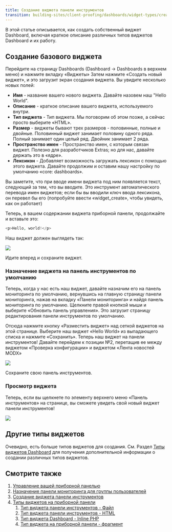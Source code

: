 ```yaml
---
title: Создание виджета панели инструментов
transition: building-sites/client-proofing/dashboards/widget-types/creating-a-widget
---
```


В этой статье описывается, как создать собственный виджет Dashboard, включая краткое описание различных типов виджетов Dashboard и их работу.

## Создание базового виджета

Перейдите на страницу Dashboards (Dashboard -> Dashboards в верхнем меню) и нажмите вкладку «Виджеты» Затем нажмите «Создать новый виджет», и это загрузит экран создания виджета. Вы увидите несколько новых полей:

- **Имя** - название вашего нового виджета. Давайте назовем наш "Hello World".
- **Описание** - краткое описание вашего виджета, используемого внутри.
- **Тип виджета** - Тип виджета. Мы поговорим об этом позже, а сейчас просто выберите «HTML».
- **Размер** - виджеты бывают трех размеров - половинные, полные и двойные. Половинный виджет занимает половину одного ряда. Полный занимает один целый ряд. Двойник занимает 2 ряда.
- **Пространство имен** - Пространство имен, с которым связан виджет. Полезно для разработчиков Extras; но для нас, давайте держать это в «ядре».
- **Лексикон** - Добавляет возможность загружать лексикон с помощью этого виджета. Давайте продолжим и оставим нашу настройку по умолчанию «core: dashboards».

Вы заметите, что при вводе имени виджета под ним появляется текст, следующий за тем, что вы вводите. Это инструмент автоматического перевода имен виджетов; если бы вы вводили ключ ввода лексикона, он перевел бы его (попробуйте ввести «widget_create», чтобы увидеть, как он работает)

Теперь, в вашем содержании виджета приборной панели, продолжайте и вставьте это:

```php
<p>Hello, world!</p>
```

Наш виджет должен выглядеть так:

![](/download/attachments/35586570/dashboard-create1.png?version=1&modificationDate=1315489054000)

Идите вперед и сохраните виджет.

### Назначение виджета на панель инструментов по умолчанию

Теперь, когда у нас есть наш виджет, давайте назначим его на панель мониторинга по умолчанию, вернувшись на главную страницу панели мониторинга, нажав на вкладку «Панели мониторинга» и найдя панель мониторинга по умолчанию. Щелкните правой кнопкой мыши и выберите «Обновить панель управления». Это загрузит страницу редактирования панели инструментов по умолчанию.

Отсюда нажмите кнопку «Разместить виджет» над сеткой виджетов на этой странице. Выберите наш виджет «Hello World» из выпадающего списка и нажмите «Сохранить». Теперь наш виджет на панели инструментов! Давайте перейдем к позиции №2, перетащив ее между виджетом «Проверка конфигурации» и виджетом «Лента новостей MODX»

![](/download/attachments/35586570/dashboard-create2.png?version=1&modificationDate=1315489054000)

Сохраните свою панель инструментов.

### Просмотр виджета

Теперь, если вы щелкнете по элементу верхнего меню «Панель инструментов» на странице, вы сможете увидеть свой новый виджет панели инструментов!

![](/download/attachments/35586570/dashboard-create3.png?version=1&modificationDate=1315489054000)

## Другие типы виджетов

Очевидно, есть больше типов виджетов для создания. См. Раздел [Типы виджетов Dashboard](building-sites/client-proofing/dashboards/widget-types "Типы виджетов на приборной панели") для получения дополнительной информации о создании различных типов виджетов.

## Смотрите также

1. [Управление вашей приборной панелью](building-sites/client-proofing/dashboards/managing)
2. [Назначение панели мониторинга для группы пользователей](building-sites/client-proofing/dashboards/usergroups)
3. [Создание виджета панели инструментов](building-sites/client-proofing/dashboards/creating-a-widget)
4. [Типы виджетов на приборной панели](building-sites/client-proofing/dashboards/widget-types)
    1. [Тип виджета панели инструментов - Файл](building-sites/client-proofing/dashboards/widget-types/file)
    2. [Тип виджета панели инструментов - HTML](building-sites/client-proofing/dashboards/widget-types/html)
    3. [Тип виджета Dashboard - Inline PHP](building-sites/client-proofing/dashboards/widget-types/inline-php)
    4. [Тип виджета на приборной панели - фрагмент](building-sites/client-proofing/dashboards/widget-types/snippet)
